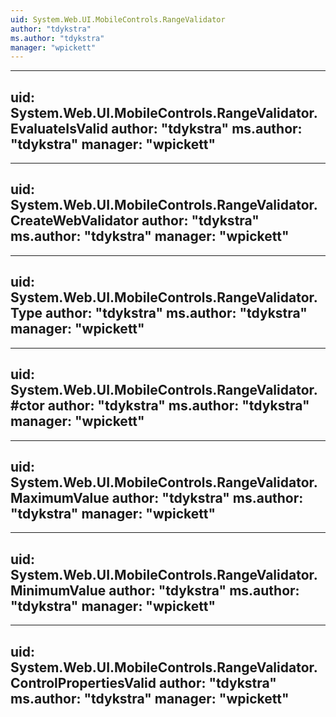 ```yaml
---
uid: System.Web.UI.MobileControls.RangeValidator
author: "tdykstra"
ms.author: "tdykstra"
manager: "wpickett"
---
```


---
uid: System.Web.UI.MobileControls.RangeValidator.EvaluateIsValid
author: "tdykstra"
ms.author: "tdykstra"
manager: "wpickett"
---

---
uid: System.Web.UI.MobileControls.RangeValidator.CreateWebValidator
author: "tdykstra"
ms.author: "tdykstra"
manager: "wpickett"
---

---
uid: System.Web.UI.MobileControls.RangeValidator.Type
author: "tdykstra"
ms.author: "tdykstra"
manager: "wpickett"
---

---
uid: System.Web.UI.MobileControls.RangeValidator.#ctor
author: "tdykstra"
ms.author: "tdykstra"
manager: "wpickett"
---

---
uid: System.Web.UI.MobileControls.RangeValidator.MaximumValue
author: "tdykstra"
ms.author: "tdykstra"
manager: "wpickett"
---

---
uid: System.Web.UI.MobileControls.RangeValidator.MinimumValue
author: "tdykstra"
ms.author: "tdykstra"
manager: "wpickett"
---

---
uid: System.Web.UI.MobileControls.RangeValidator.ControlPropertiesValid
author: "tdykstra"
ms.author: "tdykstra"
manager: "wpickett"
---
